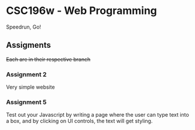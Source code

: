 # CSC196w - Web Programming

Speedrun, Go!

## Assigments

~~Each are in their respective branch~~

### Assignment 2

Very simple website

### Assignment 5

Test out your Javascript by writing a page where the user can type text into a box, and by clicking on UI controls, the text will get styling.
